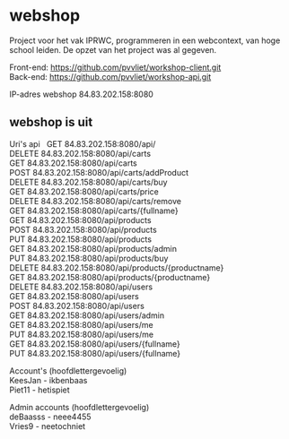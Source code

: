 # webshop

Project voor het vak IPRWC, programmeren in een webcontext, van hoge school leiden.
De opzet van het project was al gegeven.

Front-end: https://github.com/pvvliet/workshop-client.git  
Back-end: https://github.com/pvvliet/workshop-api.git

IP-adres webshop 84.83.202.158:8080  
## webshop is uit ##

Uri's api  
    GET     84.83.202.158:8080/api/     
    DELETE  84.83.202.158:8080/api/carts  
    GET     84.83.202.158:8080/api/carts  
    POST    84.83.202.158:8080/api/carts/addProduct  
    DELETE  84.83.202.158:8080/api/carts/buy  
    GET     84.83.202.158:8080/api/carts/price  
    DELETE  84.83.202.158:8080/api/carts/remove  
    GET     84.83.202.158:8080/api/carts/{fullname}  
    GET     84.83.202.158:8080/api/products  
    POST    84.83.202.158:8080/api/products  
    PUT     84.83.202.158:8080/api/products  
    GET     84.83.202.158:8080/api/products/admin  
    PUT     84.83.202.158:8080/api/products/buy  
    DELETE  84.83.202.158:8080/api/products/{productname}  
    GET     84.83.202.158:8080/api/products/{productname}  
    DELETE  84.83.202.158:8080/api/users  
    GET     84.83.202.158:8080/api/users  
    POST    84.83.202.158:8080/api/users  
    GET     84.83.202.158:8080/api/users/admin  
    GET     84.83.202.158:8080/api/users/me  
    PUT     84.83.202.158:8080/api/users/me  
    GET     84.83.202.158:8080/api/users/{fullname}  
    PUT     84.83.202.158:8080/api/users/{fullname}   

Account's (hoofdlettergevoelig)  
KeesJan - ikbenbaas    
Piet11 - hetispiet  
   
Admin accounts (hoofdlettergevoelig)  
deBaasss - neee4455  
Vries9 - neetochniet  
